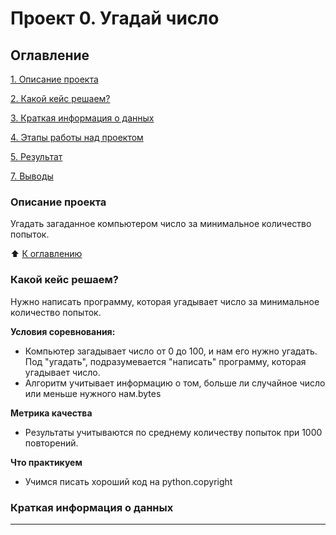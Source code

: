 # Проект 0. Угадай число

## Оглавление
[1. Описание проекта](https://github.com/Aduardrud/my_data/blob/main/project_0/README.md#Описание-проекта)

[2. Какой кейс решаем?](https://github.com/Aduardrud/my_data/blob/main/project_0/README.md#Какой-кейс-решаем?)

[3. Краткая информация о данных](https://github.com/Aduardrud/my_data/blob/main/project_0/README.md#Краткая-информация-о-данных)

[4. Этапы работы над проектом](https://github.com/Aduardrud/my_data/blob/main/project_0/README.md#Этапы-работы-над-проектом)

[5. Результат](https://github.com/Aduardrud/my_data/blob/main/project_0/README.md#Результат)

[7. Выводы](https://github.com/Aduardrud/my_data/blob/main/project_0/README.md#Выводы)

### Описание проекта
Угадать загаданное компьютером число за минимальное количество попыток.

:arrow_up: [К оглавлению](https://github.com/Aduardrud/my_data/blob/main/project_0/README.md#Оглавление)

  
### Какой кейс решаем?
Нужно написать программу, которая угадывает число за минимальное количество попыток.

**Условия соревнования:**
- Компьютер загадывает число от 0 до 100, и нам его нужно угадать. Под "угадать", подразумевается "написать" программу, которая угадывает число.
- Алгоритм учитывает информацию о том, больше ли случайное число или меньше нужного нам.bytes

**Метрика качества**
- Результаты учитываются по среднему количеству попыток при 1000 повторений.

**Что практикуем**
- Учимся писать хороший код на python.copyright


### Краткая информация о данных
*******


           
